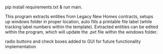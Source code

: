 pip install requirements.txt & run main.

This program extracts entities from Legacy New Homes contracts, setups up windows folder in proper location, auto fills a printable file label (while tracking label numbers within the template).
Extracted entities can be edited within the program, which will update the .pxt file within the windows folder.

radio buttons and check boxes added to GUI for future functionality implementation
